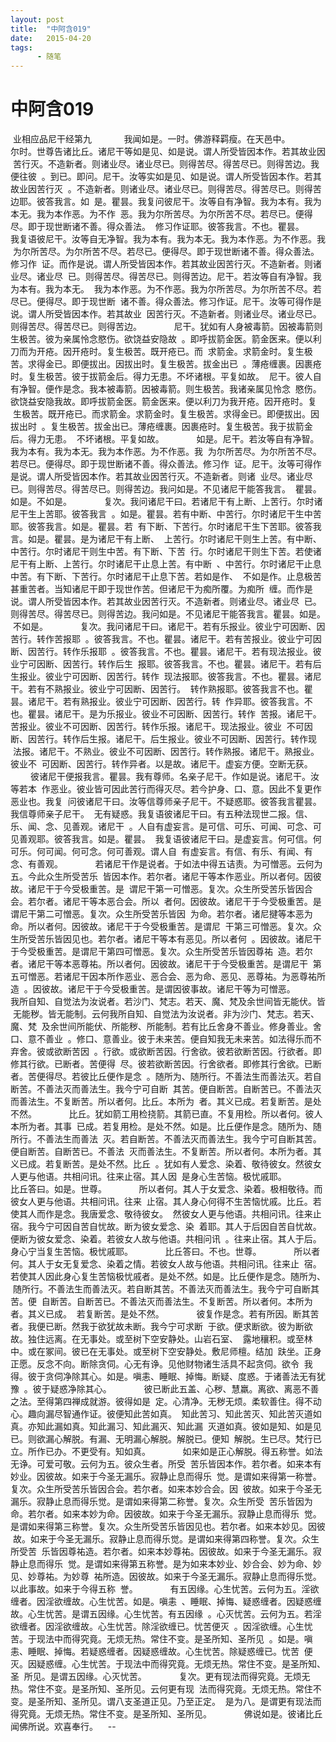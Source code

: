 ```yaml
---
layout: post
title:  "中阿含019"
date:   2015-04-20
tags:
      - 随笔
---
```


# 中阿含019


 业相应品尼干经第九
   
 　　我闻如是。一时。佛游释羁瘦。在天邑中。
   
 　　尔时。世尊告诸比丘。诸尼干等如是见、如是说。谓人所受皆因本作。若其故业因
 苦行灭。不造新者。则诸业尽。诸业尽已。则得苦尽。得苦尽已。则得苦边。我便往彼
 。到已。即问。尼干。汝等实如是见、如是说。谓人所受皆因本作。若其故业因苦行灭
 。不造新者。则诸业尽。诸业尽已。则得苦尽。得苦尽已。则得苦边耶。彼答我言。如
 是。瞿昙。我复问彼尼干。汝等自有净智。我为本有。我为本无。我为本作恶。为不作
 恶。我为尔所苦尽。为尔所苦不尽。若尽已。便得尽。即于现世断诸不善。得众善法。
 修习作证耶。彼答我言。不也。瞿昙。
   
 　　我复语彼尼干。汝等自无净智。我为本有。我为本无。我为本作恶。为不作恶。我
 为尔所苦尽。为尔所苦不尽。若尽已。便得尽。即于现世断诸不善。得众善法。修习作
 证。而作是说。谓人所受皆因本作。若其故业因苦行灭。不造新者。则诸业尽。诸业尽
 已。则得苦尽。得苦尽已。则得苦边。尼干。若汝等自有净智。我为本有。我为本无。
 我为本作恶。为不作恶。我为尔所苦尽。为尔所苦不尽。若尽已。便得尽。即于现世断
 诸不善。得众善法。修习作证。尼干。汝等可得作是说。谓人所受皆因本作。若其故业
 因苦行灭。不造新者。则诸业尽。诸业尽已。则得苦尽。得苦尽已。则得苦边。
   
 　　尼干。犹如有人身被毒箭。因被毒箭则生极苦。彼为亲属怜念愍伤。欲饶益安隐故
 。即呼拔箭金医。箭金医来。便以利刀而为开疮。因开疮时。复生极苦。既开疮已。而
 求箭金。求箭金时。复生极苦。求得金已。即便拔出。因拔出时。复生极苦。拔金出已
 。薄疮缠裹。因裹疮时。复生极苦。彼于拔箭金后。得力无患。不坏诸根。平复如故。
 尼干。彼人自有净智。便作是念。我本被毒箭。因被毒箭。则生极苦。我诸亲属见怜念
 愍伤。欲饶益安隐我故。即呼拔箭金医。箭金医来。便以利刀为我开疮。因开疮时。复
 生极苦。既开疮已。而求箭金。求箭金时。复生极苦。求得金已。即便拔出。因拔出时
 。复生极苦。拔金出已。薄疮缠裹。因裹疮时。复生极苦。我于拔箭金后。得力无患。
 不坏诸根。平复如故。
   
 　　如是。尼干。若汝等自有净智。我为本有。我为本无。我为本作恶。为不作恶。我
 为尔所苦尽。为尔所苦不尽。若尽已。便得尽。即于现世断诸不善。得众善法。修习作
 证。尼干。汝等可得作是说。谓人所受皆因本作。若其故业因苦行灭。不造新者。则诸
 业尽。诸业尽已。则得苦尽。得苦尽已。则得苦边。我问如是。不见诸尼干能答我言。
 瞿昙。如是。不如是。
   
 　　复次。我问诸尼干曰。若诸尼干有上断、上苦行。尔时诸尼干生上苦耶。彼答我言
 。如是。瞿昙。若有中断、中苦行。尔时诸尼干生中苦耶。彼答我言。如是。瞿昙。若
 有下断、下苦行。尔时诸尼干生下苦耶。彼答我言。如是。瞿昙。是为诸尼干有上断、
 上苦行。尔时诸尼干则生上苦。有中断、中苦行。尔时诸尼干则生中苦。有下断、下苦
 行。尔时诸尼干则生下苦。若使诸尼干有上断、上苦行。尔时诸尼干止息上苦。有中断
 、中苦行。尔时诸尼干止息中苦。有下断、下苦行。尔时诸尼干止息下苦。若如是作、
 不如是作。止息极苦甚重苦者。当知诸尼干即于现世作苦。但诸尼干为痴所覆。为痴所
 缠。而作是说。谓人所受皆因本作。若其故业因苦行灭。不造新者。则诸业尽。诸业尽
 已。则得苦尽。得苦尽已。则得苦边。我问如是。不见诸尼干能答我言。瞿昙。如是。
 不如是。
   
 　　复次。我问诸尼干曰。诸尼干。若有乐报业。彼业宁可因断、因苦行。转作苦报耶
 。彼答我言。不也。瞿昙。诸尼干。若有苦报业。彼业宁可因断、因苦行。转作乐报耶
 。彼答我言。不也。瞿昙。诸尼干。若有现法报业。彼业宁可因断、因苦行。转作后生
 报耶。彼答我言。不也。瞿昙。诸尼干。若有后生报业。彼业宁可因断、因苦行。转作
 现法报耶。彼答我言。不也。瞿昙。诸尼干。若有不熟报业。彼业宁可因断、因苦行。
 转作熟报耶。彼答我言不也。瞿昙。诸尼干。若有熟报业。彼业宁可因断、因苦行。转
 作异耶。彼答我言。不也。瞿昙。诸尼干。是为乐报业。彼业不可因断、因苦行。转作
 苦报。诸尼干。苦报业。彼业不可因断、因苦行。转作乐报。诸尼干。现法报业。彼业
 不可因断、因苦行。转作后生报。诸尼干。后生报业。彼业不可因断、因苦行。转作现
 法报。诸尼干。不熟业。彼业不可因断、因苦行。转作熟报。诸尼干。熟报业。彼业不
 可因断、因苦行。转作异者。以是故。诸尼干。虚妄方便。空断无获。
   
 　　彼诸尼干便报我言。瞿昙。我有尊师。名亲子尼干。作如是说。诸尼干。汝等若本
 作恶业。彼业皆可因此苦行而得灭尽。若今护身、口、意。因此不复更作恶业也。我复
 问彼诸尼干曰。汝等信尊师亲子尼干。不疑惑耶。彼答我言瞿昙。我信尊师亲子尼干。
 无有疑惑。我复语彼诸尼干曰。有五种法现世二报。信、乐、闻、念、见善观。诸尼干
 。人自有虚妄言。是可信、可乐、可闻、可念、可见善观耶。彼答我言。如是。瞿昙。
 我复语彼诸尼干曰。是虚妄言。何可信。何可乐。何可闻。何可念。何可善观。谓人自
 有虚妄言。有信、有乐、有闻、有念、有善观。
   
 　　若诸尼干作是说者。于如法中得五诘责。为可憎恶。云何为五。今此众生所受苦乐
 皆因本作。若尔者。诸尼干等本作恶业。所以者何。因彼故。诸尼干于今受极重苦。是
 谓尼干第一可憎恶。复次。众生所受苦乐皆因合会。若尔者。诸尼干等本恶合会。所以
 者何。因彼故。诸尼干于今受极重苦。是谓尼干第二可憎恶。复次。众生所受苦乐皆因
 为命。若尔者。诸尼揵等本恶为命。所以者何。因彼故。诸尼干于今受极重苦。是谓尼
 干第三可憎恶。复次。众生所受苦乐皆因见也。若尔者。诸尼干等本有恶见。所以者何
 。因彼故。诸尼干于今受极重苦。是谓尼干第四可憎恶。复次。众生所受苦乐皆因尊祐
 造。若尔者。诸尼干等本恶尊祐。所以者何。因彼故。诸尼干于今受极重苦。是谓尼干
 第五可憎恶。若诸尼干因本所作恶业、恶合会、恶为命、恶见、恶尊祐。为恶尊祐所造
 。因彼故。诸尼干于今受极重苦。是谓因彼事故。诸尼干等为可憎恶。
   
 　　我所自知、自觉法为汝说者。若沙门、梵志。若天、魔、梵及余世间皆无能伏。皆
 无能秽。皆无能制。云何我所自知、自觉法为汝说者。非为沙门、梵志。若天、魔、梵
 及余世间所能伏、所能秽、所能制。若有比丘舍身不善业。修身善业。舍口、意不善业
 。修口、意善业。彼于未来苦。便自知我无未来苦。如法得乐而不弃舍。彼或欲断苦因
 。行欲。或欲断苦因。行舍欲。彼若欲断苦因。行欲者。即修其行欲。已断者。苦便得
 尽。彼若欲断苦因。行舍欲者。即修其行舍欲。已断者。苦便得尽。若彼比丘便作是念
 。随所为、随所行。不善法生而善法灭。若自断苦。不善法灭而善法生。我今宁可自断
 其苦。便自断苦。自断苦已。不善法灭而善法生。不复断苦。所以者何。比丘。本所为
 者。其义已成。若复断苦。是处不然。
   
 　　比丘。犹如箭工用检挠箭。其箭已直。不复用检。所以者何。彼人本所为者。其事
 已成。若复用检。是处不然。如是。比丘便作是念。随所为、随所行。不善法生而善法
 灭。若自断苦。不善法灭而善法生。我今宁可自断其苦。便自断苦。自断苦已。不善法
 灭而善法生。不复断苦。所以者何。本所为者。其义已成。若复断苦。是处不然。比丘
 。犹如有人爱念、染着、敬待彼女。然彼女人更与他语。共相问讯。往来止宿。其人因
 是身心生苦恼。极忧戚耶。
   
 　　比丘答曰。如是。世尊。
   
 　　所以者何。其人于女爱念、染着。极相敬待。而彼女人更与他语。共相问讯。往来
 止宿。其人身心何得不生苦恼忧戚。比丘。若使其人而作是念。我唐爱念、敬待彼女。
 然彼女人更与他语。共相问讯。往来止宿。我今宁可因自苦自忧故。断为彼女爱念、染
 着耶。其人于后因自苦自忧故。便断为彼女爱念、染着。若彼女人故与他语。共相问讯
 。往来止宿。其人于后。身心宁当复生苦恼。极忧戚耶。
   
 　　比丘答曰。不也。世尊。
   
 　　所以者何。其人于女无复爱念、染着之情。若彼女人故与他语。共相问讯。往来止
 宿。若使其人因此身心复生苦恼极忧戚者。是处不然。如是。比丘便作是念。随所为、
 随所行。不善法生而善法灭。若自断其苦。不善法灭而善法生。我今宁可自断其苦。便
 自断苦。自断苦已。不善法灭而善法生。不复断苦。所以者何。本所为者。其义已成。
 若复断苦。是处不然。
   
 　　彼复作是念。若有所因。断其苦者。我便已断。然我于欲犹故未断。我今宁可求断
 于欲。便求断欲。彼为断欲故。独住远离。在无事处。或至树下空安静处。山岩石室、
 露地穰积。或至林中。或在冢间。彼已在无事处。或至树下空安静处。敷尼师檀。结加
 趺坐。正身正愿。反念不向。断除贪伺。心无有诤。见他财物诸生活具不起贪伺。欲令
 我得。彼于贪伺净除其心。如是。嗔恚、睡眠、掉悔。断疑、度惑。于诸善法无有犹豫
 。彼于疑惑净除其心。
   
 　　彼已断此五盖、心秽、慧羸。离欲、离恶不善之法。至得第四禅成就游。彼得如是
 定。心清净。无秽无烦。柔软善住。得不动心。趣向漏尽智通作证。彼便知此苦如真。
 知此苦习、知此苦灭、知此苦灭道如真。亦知此漏如真。知此漏习、知此漏灭、知此漏
 灭道如真。彼如是知、如是见已。则欲漏心解脱。有漏、无明漏心解脱。解脱已。便知
 解脱。生已尽。梵行已立。所作已办。不更受有。知如真。
   
 　　如来如是正心解脱。得五称誉。如法无诤。可爱可敬。云何为五。彼众生者。所受
 苦乐皆因本作。若尔者。如来本有妙业。因彼故。如来于今圣无漏乐。寂静止息而得乐
 觉。是谓如来得第一称誉。复次。众生所受苦乐皆因合会。若尔者。如来本妙合会。因
 彼故。如来于今圣无漏乐。寂静止息而得乐觉。是谓如来得第二称誉。复次。众生所受
 苦乐皆因为命。若尔者。如来本妙为命。因彼故。如来于今圣无漏乐。寂静止息而得乐
 觉。是谓如来得第三称誉。复次。众生所受苦乐皆因见也。若尔者。如来本妙见。因彼
 故。如来于今圣无漏乐。寂静止息而得乐觉。是谓如来得第四称誉。复次。众生所受苦
 乐皆因尊祐造。若尔者。如来本妙尊祐。因彼故。如来于今圣无漏乐。寂静止息而得乐
 觉。是谓如来得第五称誉。是为如来本妙业、妙合会、妙为命、妙见、妙尊祐。为妙尊
 祐所造。因彼故。如来于今圣无漏乐。寂静止息而得乐觉。以此事故。如来于今得五称
 誉。
   
 　　有五因缘。心生忧苦。云何为五。淫欲缠者。因淫欲缠故。心生忧苦。如是。嗔恚
 、睡眠、掉悔、疑惑缠者。因疑惑缠故。心生忧苦。是谓五因缘。心生忧苦。有五因缘
 。心灭忧苦。云何为五。若淫欲缠者。因淫欲缠故。心生忧苦。除淫欲缠已。忧苦便灭
 。因淫欲缠。心生忧苦。于现法中而得究竟。无烦无热。常住不变。是圣所知、圣所见
 。如是。嗔恚、睡眠、掉悔。若疑惑缠者。因疑惑缠故。心生忧苦。除疑惑缠已。忧苦
 便灭。因疑惑缠。心生忧苦。于现法中而得究竟。无烦无热。常住不变。是圣所知、圣
 所见。是谓五因缘。心灭忧苦。
   
 　　复次。更有现法而得究竟。无烦无热。常住不变。是圣所知、圣所见。云何更有现
 法而得究竟。无烦无热。常住不变。是圣所知、圣所见。谓八支圣道正见。乃至正定。
 是为八。是谓更有现法而得究竟。无烦无热。常住不变。是圣所知、圣所见。
   
 　　佛说如是。彼诸比丘闻佛所说。欢喜奉行。  
 \--
  

